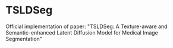 # TSLDSeg
Official implementation of paper: "TSLDSeg: A Texture-aware and Semantic-enhanced Latent Diffusion Model for Medical Image Segmentation"
